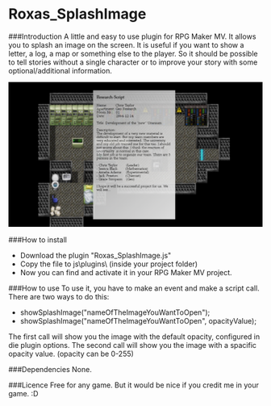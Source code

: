 # Roxas_SplashImage

###Introduction
A little and easy to use plugin for RPG Maker MV.
It allows you to splash an image on the screen.
It is useful if you want to show a letter, a log, a map or something else to the player.
So it should be possible to tell stories without a single character or to improve your story with some optional/additional information.

![Alt text](/Roxas_SplashImage_Screenshot.PNG?raw=true "Image could not be loaded")

###How to install
- Download the plugin "Roxas_SplashImage.js"
- Copy the file to js\plugins\ (inside your project folder)
- Now you can find and activate it in your RPG Maker MV project.

###How to use
To use it, you have to make an event and make a script call.
There are two ways to do this:
- showSplashImage("nameOfTheImageYouWantToOpen");
- showSplashImage("nameOfTheImageYouWantToOpen", opacityValue);

The first call will show you the image with the default opacity, configured in die plugin options.
The second call will show you the image with a spacific opacity value. (opacity can be 0-255)

###Dependencies
None.

###Licence
Free for any game.
But it would be nice if you credit me in your game. :D
